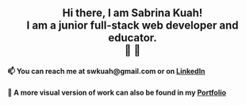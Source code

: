 <h2 align="center"> Hi there, I am Sabrina Kuah!  <br/> I am a junior full-stack web developer and educator.   <br/> 👋 🍎 </h2>

<h4>📫 You can reach me at swkuah@gmail.com or on <a href="https://www.linkedin.com/in/sabkuah">LinkedIn</a> </h4>
<h4>👀 A more visual version of work can also be found in my <a href="https://sabkuah.netlify.app/">Portfolio</a> </h4>
